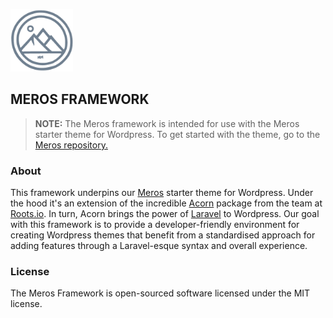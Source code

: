 <a href="https://mirrorandmountain.com" target="_blank"><img src="https://github.com/mirror-and-mountain/assets/raw/main/logos/png/mm-logo-slate-transparent-512.png" width="100" alt="MIRROR AND MOUNTAIN Logo"></a>

## MEROS FRAMEWORK
> **NOTE:** The Meros framework is intended for use with the Meros starter theme for Wordpress. To get started with the theme, go to the [Meros repository.](https://github.com/mirror-and-mountain/meros)

### About
This framework underpins our [Meros](https://github.com/mirror-and-mountain/meros) starter theme for Wordpress. Under the hood it's an extension of the incredible [Acorn](https://roots.io/acorn/) package from the team at [Roots.io](https://roots.io). In turn, Acorn brings the power of [Laravel](https://laravel.com) to Wordpress. Our goal with this framework is to provide a developer-friendly environment for creating Wordpress themes that benefit from a standardised approach for adding features through a Laravel-esque syntax and overall experience.

### License 
The Meros Framework is open-sourced software licensed under the MIT license.
